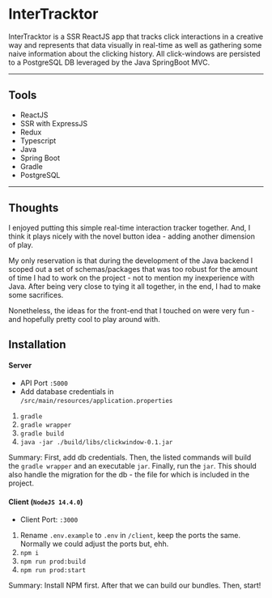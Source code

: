 # InterTracktor

InterTracktor is a SSR ReactJS app that tracks click interactions in a creative way and represents that data visually in real-time as well as gathering some naive information about the clicking history. All click-windows are persisted to a PostgreSQL DB leveraged by the Java SpringBoot MVC.

---

## Tools

- ReactJS
- SSR with ExpressJS
- Redux
- Typescript
- Java
- Spring Boot
- Gradle
- PostgreSQL

---

## Thoughts

I enjoyed putting this simple real-time interaction tracker together. And, I think it plays nicely with the novel button idea - adding another dimension of play.

My only reservation is that during the development of the Java backend I scoped out a set of schemas/packages that was too robust for the amount of time I had to work on the project - not to mention my inexperience with Java. After being very close to tying it all together, in the end, I had to make some sacrifices.

Nonetheless, the ideas for the front-end that I touched on were very fun - and hopefully pretty cool to play around with.

## Installation

#### Server

- API Port `:5000`
- Add database credentials in `/src/main/resources/application.properties`

1. `gradle`
2. `gradle wrapper`
3. `gradle build`
4. `java -jar ./build/libs/clickwindow-0.1.jar`

Summary: First, add db credentials. Then, the listed commands will build the `gradle wrapper` and an executable `jar`. Finally, run the `jar`. This should also handle the migration for the db - the file for which is included in the project.

#### Client (`NodeJS 14.4.0`)

- Client Port: `:3000`

1. Rename `.env.example` to `.env` in `/client`, keep the ports the same. Normally we could adjust the ports but, ehh.
2. `npm i`
3. `npm run prod:build`
4. `npm run prod:start`

Summary: Install NPM first. After that we can build our bundles. Then, start!
